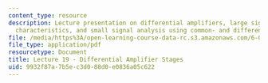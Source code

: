 ```yaml
---
content_type: resource
description: Lecture presentation on differential amplifiers, large signal transfer
  characteristics, and small signal analysis using common- and difference-mode inputs.
file: /media/https%3A/open-learning-course-data-rc.s3.amazonaws.com/6-012-microelectronic-devices-and-circuits-fall-2009/9932f87a7b5ec3d088d0e0836a05c622_MIT6_012F09_lec19.pdf
file_type: application/pdf
resourcetype: Document
title: Lecture 19 - Differential Amplifier Stages
uid: 9932f87a-7b5e-c3d0-88d0-e0836a05c622
---
```


